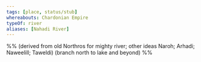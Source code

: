 ```yaml
---
tags: [place, status/stub]
whereabouts: Chardonian Empire
typeOf: river
aliases: [Nahadi River]
---
```


%% (derived from old Northros for mighty river; other ideas Naroh; Arhadi; Naweelill; Taweldi) (branch north to lake and beyond)     %%
